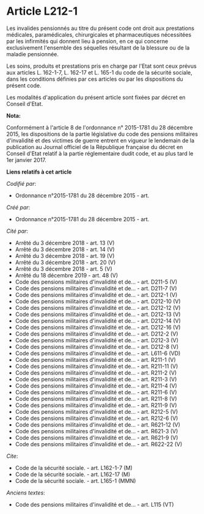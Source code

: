 # Article L212-1

Les invalides pensionnés au titre du présent code ont droit aux prestations médicales, paramédicales, chirurgicales et
pharmaceutiques nécessitées par les infirmités qui donnent lieu à pension, en ce qui concerne exclusivement l'ensemble des
séquelles résultant de la blessure ou de la maladie pensionnée.

Les soins, produits et prestations pris en charge par l'Etat sont ceux prévus aux articles L. 162-1-7, L. 162-17 et L. 165-1
du code de la sécurité sociale, dans les conditions définies par ces articles ou par les dispositions du présent code.

Les modalités d'application du présent article sont fixées par décret en Conseil d'Etat.

**Nota:**

Conformément à l'article 8 de l'ordonnance n° 2015-1781 du 28 décembre 2015, les dispositions de la partie législative du
code des pensions militaires d'invalidité et des victimes de guerre entrent en vigueur le lendemain de la publication au
Journal officiel de la République française du décret en Conseil d'Etat relatif à la partie réglementaire dudit code, et au
plus tard le 1er janvier 2017.

**Liens relatifs à cet article**

_Codifié par_:

  - Ordonnance n°2015-1781 du 28 décembre 2015 - art.

_Créé par_:

  - Ordonnance n°2015-1781 du 28 décembre 2015 - art.

_Cité par_:

  - Arrêté du 3 décembre 2018 - art. 13 (V)
  - Arrêté du 3 décembre 2018 - art. 14 (V)
  - Arrêté du 3 décembre 2018 - art. 19 (V)
  - Arrêté du 3 décembre 2018 - art. 20 (V)
  - Arrêté du 3 décembre 2018 - art. 5 (V)
  - Arrêté du 18 décembre 2019 - art. 48 (V)
  - Code des pensions militaires d'invalidité et de... - art. D211-5 (V)
  - Code des pensions militaires d'invalidité et de... - art. D211-7 (V)
  - Code des pensions militaires d'invalidité et de... - art. D212-1 (V)
  - Code des pensions militaires d'invalidité et de... - art. D212-10 (V)
  - Code des pensions militaires d'invalidité et de... - art. D212-12 (V)
  - Code des pensions militaires d'invalidité et de... - art. D212-13 (V)
  - Code des pensions militaires d'invalidité et de... - art. D212-14 (V)
  - Code des pensions militaires d'invalidité et de... - art. D212-16 (V)
  - Code des pensions militaires d'invalidité et de... - art. D212-2 (V)
  - Code des pensions militaires d'invalidité et de... - art. D212-3 (V)
  - Code des pensions militaires d'invalidité et de... - art. D212-8 (V)
  - Code des pensions militaires d'invalidité et de... - art. L611-6 (VD)
  - Code des pensions militaires d'invalidité et de... - art. R211-1 (V)
  - Code des pensions militaires d'invalidité et de... - art. R211-11 (V)
  - Code des pensions militaires d'invalidité et de... - art. R211-2 (V)
  - Code des pensions militaires d'invalidité et de... - art. R211-3 (V)
  - Code des pensions militaires d'invalidité et de... - art. R211-4 (V)
  - Code des pensions militaires d'invalidité et de... - art. R211-6 (V)
  - Code des pensions militaires d'invalidité et de... - art. R211-8 (V)
  - Code des pensions militaires d'invalidité et de... - art. R211-9 (V)
  - Code des pensions militaires d'invalidité et de... - art. R212-5 (V)
  - Code des pensions militaires d'invalidité et de... - art. R212-6 (V)
  - Code des pensions militaires d'invalidité et de... - art. R621-12 (V)
  - Code des pensions militaires d'invalidité et de... - art. R621-3 (V)
  - Code des pensions militaires d'invalidité et de... - art. R621-9 (V)
  - Code des pensions militaires d'invalidité et de... - art. R622-22 (V)

_Cite_:

  - Code de la sécurité sociale. - art. L162-1-7 (M)
  - Code de la sécurité sociale. - art. L162-17 (M)
  - Code de la sécurité sociale. - art. L165-1 (MMN)

_Anciens textes_:

  - Code des pensions militaires d'invalidité et de... - art. L115 (VT)
